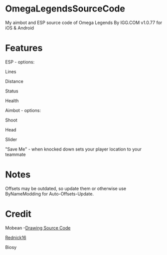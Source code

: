 # OmegaLegendsSourceCode
My aimbot and ESP source code of Omega Legends By IGG.COM v1.0.77 for iOS & Android
# Features
ESP - options:

  Lines
  
  Distance
  
  Status
  
  Health

Aimbot - options:

  Shoot
  
  Head
  
  Slider
  
 "Save Me" - when knocked down sets your player location to your teammate
 
 # Notes
 Offsets may be outdated, so update them or otherwise use ByNameModding for Auto-Offsets-Update.
 
 # Credit
 Mobean -[Drawing Source Code](https://github.com/zeno544/esp-source-code-for-ios)
 
 [Rednick16](https://github.com/Rednick16)
 
 Biosy
 
